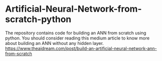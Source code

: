 # Artificial-Neural-Network-from-scratch-python

The repository contains code for building an ANN from scratch using python.
You should consider reading this medium article to know more about building an ANN without any hidden layer.
https://www.theaidream.com/post/build-an-artificial-neural-network-ann-from-scratch
